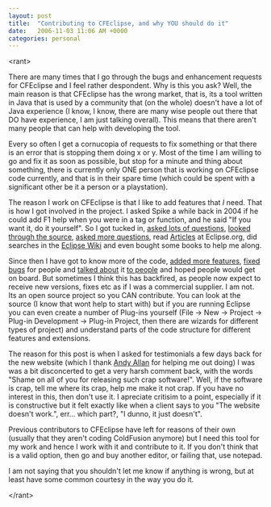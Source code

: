 ```yaml
---
layout: post
title:  "Contributing to CFEclipse, and why YOU should do it"
date:   2006-11-03 11:06 AM +0000
categories: personal
---
```

&lt;rant&gt;

There are many times that I go through the bugs and enhancement requests for CFEclipse and I feel rather despondent. Why is this you ask? Well, the main reason is that CFEclipse has the wrong market, that is, its a tool written in Java that is used by a community that (on the whole) doesn't have a lot of Java experience (I know, I know, there are many wise people out there that DO have experience, I am just talking overall). This means that there aren't many people that can help with developing the tool. 

Every so often I get a cornucopia of requests to fix something or that there is an error that is stopping them doing x or y. Most of the time I am willing to go and fix it as soon as possible, but stop for a minute and thing about something, there is currently only ONE person that is working on CFEclipse code currently, and that is in their spare time (which could be spent with a significant other be it a person or a playstation).

The reason I work on CFEclipse is that I like to add features that *I* need. That is how I got involved in the project. I asked Spike a while back in 2004 if he could add F1 help when you were in a tag or function, and he said "If you want it, do it yourself". So I got tucked in, <a href="mailto:cfeclipse-contrib@topica.com">asked lots of questions</a>, <a href="http://trac.cfeclipse.org/cfeclipse/browser/branches/1.3-dev">looked through the source</a>, <a href="mailto:users@cfeclipse.tigris.org">asked more questions</a>, read <a href="http://www.eclipse.org/articles/">Articles</a> at Eclipse.org, did searches in the <a href="http://wiki.eclipse.org/index.php/Main_Page">Eclipse Wiki</a> and even bought some books to help me along.

Since then I have got to know more of the code, <a href="http://trac.cfeclipse.org/cfeclipse/query?status=closed&type=enhancement&order=priority">added more features</a>, <a href="http://trac.cfeclipse.org/cfeclipse/query?status=closed&type=defect&order=priority">fixed bugs</a> for people and <a href="http://www.ukcfug.org">talked about</a> it <a href="http://www.cfunited.com/">to people</a> and hoped people would get on board. But sometimes I think this has backfired, as people now expect to receive new versions, fixes etc as if I was a commercial supplier. I am not. Its an open source project so you CAN contribute. You can look at the source (I know that wont help to start with) but if you are running Eclipse you can even create a number of Plug-ins yourself (File -> New -> Project -> Plug-in Development -> Plug-in Project, then there are wizards for different types of project) and understand parts of the code structure for different features and extensions.

The reason for this post is when I asked for testimonials a few days back for the new website (which I thank <a href="http://www.creative-restraint.co.uk/blog/index.cfm">Andy Allan</a> for helping me out doing) I was was a bit disconcerted to get a very harsh comment back, with the words "Shame on all of you for releasing such crap software!".  Well, if the software is crap, tell me where its crap, help me make it not crap. If you have no interest in this, then don't use it. I apreciate critisim to a point, especially if it is constructive but it felt exactly like when a client says to you "The website doesn't work.", err... which part?, "I dunno, it just doesn't".

Previous contributors to CFEclipse have left for reasons of their own (usually that they aren't coding ColdFusion anymore) but I need this tool for my work and hence I work with it and contribute to it. If you don't think that is a valid option, then go and buy another editor, or failing that, use notepad.

I am not saying that you shouldn't let me know if anything is wrong, but at least have some common courtesy in the way you do it.



&lt;/rant&gt;